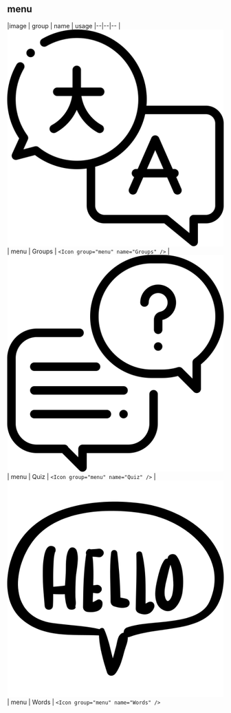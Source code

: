## menu

|image | group | name | usage
|--|--|--
| ![](./menu/Groups.svg) | menu | Groups | `<Icon group="menu" name="Groups" />`
| ![](./menu/Quiz.svg) | menu | Quiz | `<Icon group="menu" name="Quiz" />`
| ![](./menu/Words.svg) | menu | Words | `<Icon group="menu" name="Words" />`